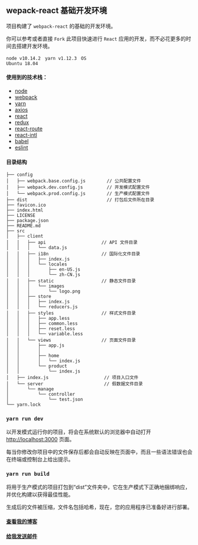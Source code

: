 <h2>wepack-react 基础开发环境</h2>

项目构建了 `webpack-react` 的基础的开发环境。

你可以参考或者直接 `Fork` 此项目快速进行 `React` 应用的开发，而不必花更多的时间去搭建开发环境。

<code>node v10.14.2</code> &nbsp; <code>yarn v1.12.3</code> &nbsp; <code>OS Ubuntu 18.04</code>

#### 使用到的技术栈：

 - [node](https://nodejs.org/en/)
 - [webpack](https://webpack.js.org/)
 - [yarn](https://yarnpkg.com/en/)
 - [axios](https://github.com/axios/axios)
 - [react](https://reactjs.org/)
 - [redux](https://redux.js.org/)
 - [react-route](https://reacttraining.com/react-router/)
 - [react-intl](https://github.com/yahoo/react-intl)
 - [babel](https://babeljs.io/)
 - [eslint](https://eslint.org/)

#### 目录结构

```
├── config
│   ├── webpack.base.config.js        // 公共配置文件
│   ├── webpack.dev.config.js         // 开发模式配置文件
│   └── webpack.prod.config.js        // 生产模式配置文件
├── dist                              // 打包后文件所在目录
├── favicon.ico
├── index.html
├── LICENSE
├── package.json
├── README.md
├── src
│   ├── client
│   │   ├── api                     // API 文件目录
│   │   │   └── data.js
│   │   ├── i18n                    // 国际化文件目录
│   │   │   ├── index.js
│   │   │   └── locales
│   │   │       ├── en-US.js
│   │   │       └── zh-CN.js
│   │   ├── static                  // 静态文件目录
│   │   │   └── images
│   │   │       └── logo.png
│   │   ├── store
│   │   │   ├── index.js
│   │   │   └── reducers.js
│   │   ├── styles                  // 样式文件目录
│   │   │   ├── app.less
│   │   │   ├── common.less
│   │   │   ├── reset.less
│   │   │   └── variable.less
│   │   └── views                   // 页面文件目录
│   │       ├── app.js
│   │       │
│   │       ├── home
│   │       │   └── index.js
│   │       └── product
│   │           └── index.js
│   ├── index.js                     // 项目入口文件
│   └── server                       // 假数据文件目录
│       └── manage
│           └── controller
│               └── test.json
└── yarn.lock
```

### `yarn run dev`

以开发模式运行你的项目，将会在系统默认的浏览器中自动打开 [http://localhost:3000](http://localhost:3000) 页面。

每当你修改你项目中的文件保存后都会自动反映在页面中，而且一些语法错误也会在终端或控制台上给出提示。

### `yarn run build`

将用于生产模式的项目打包到“dist”文件夹中，它在生产模式下正确地捆绑响应，并优化构建以获得最佳性能。

生成后的文件被压缩，文件名包括哈希，现在，您的应用程序已准备好进行部署。

#### [查看我的博客](https://dongwanhong.github.io/#/)
#### [给我发送邮件](http://mail.qq.com/cgi-bin/qm_share?t=qm_mailme&email=zqqhoKm5pq2moI6oobajr6ei4K2how)